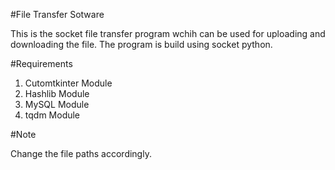 #File Transfer Sotware

This is the socket file transfer program wchih can be used for uploading and downloading the file. The program is build using socket python.

#Requirements

1. Cutomtkinter Module
2. Hashlib Module
3. MySQL Module
4. tqdm Module

#Note

Change the file paths accordingly.
